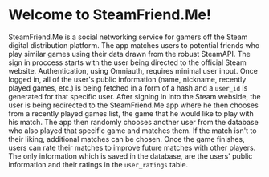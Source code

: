 **Welcome to SteamFriend.Me!**
===================

SteamFriend.Me is a social networking service for gamers off the Steam digital distribution platform. The app matches users to potential friends who play similar games using their data drawn from the robust SteamAPI.
The sign in proccess starts with the user being directed to the official Steam website.  Authentication, using Omniauth, requires minimal user input. Once logged in, all of the user's public information (name, nickname, recently played games, etc.) is being fetched in a form of a hash and a `user_id` is generated for that specific user.
After signing in into the Steam webside, the user is being redirected to the SteamFriend.Me app where he then chooses from a recently played games list, the game that he would like to play with his match. The app then randomly chooses another user from the database who also played that specific game and matches them.  If the match isn't to their liking, additional matches can be chosen. Once the game finishes, users can rate their matches to improve future matches with other players.
The only information which is saved in the database, are the users' public information and their ratings in the `user_ratings` table.
